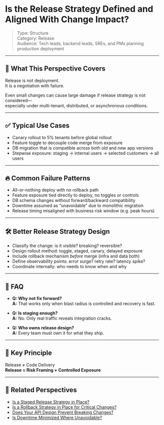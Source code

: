 # Is the Release Strategy Defined and Aligned With Change Impact?

> Type: Structure  
> Category: Release  
> Audience: Tech leads, backend leads, SREs, and PMs planning production deployment

---

## 🧠 What This Perspective Covers

Release is not deployment.  
It is a negotiation with failure.

Even small changes can cause large damage if release strategy is not considered—  
especially under multi-tenant, distributed, or asynchronous conditions.

---

## ✅ Typical Use Cases

- Canary rollout to 5% tenants before global rollout  
- Feature toggle to decouple code merge from exposure  
- DB migration that is compatible across both old and new app versions  
- Stepwise exposure: staging → internal users → selected customers → all users

---

## 🔥 Common Failure Patterns

- All-or-nothing deploy with no rollback path  
- Feature exposure tied directly to deploy, no toggles or controls  
- DB schema changes without forward/backward compatibility  
- Downtime assumed as “unavoidable” due to monolithic migration  
- Release timing misaligned with business risk window (e.g. peak hours)

---

## 🛠 Better Release Strategy Design

- Classify the change: is it visible? breaking? reversible?  
- Design rollout method: toggle, staged, canary, delayed exposure  
- Include rollback mechanism *before* merge (infra and data both)  
- Define observability points: error surge? retry rate? latency spike?  
- Coordinate internally: who needs to know when and why

---

## 📘 FAQ

- **Q: Why not fix forward?**  
  **A:** That works only when blast radius is controlled and recovery is fast.

- **Q: Is staging enough?**  
  **A:** No. Only real traffic reveals integration cracks.

- **Q: Who owns release design?**  
  **A:** Every team must own it for what they ship.

---

## 🎯 Key Principle

Release ≠ Code Delivery  
**Release = Risk Framing + Controlled Exposure**

---

## 🔗 Related Perspectives

- [Is a Staged Release Strategy in Place?](staged-release-strategy.md)
- [Is a Rollback Strategy in Place for Critical Changes?](rollback-strategy.md)
- [Does Your API Design Prevent Breaking Changes?](../api/api-compatibility-strategy.md)
- [Is Downtime Minimized Where Unavoidable?](minimize-downtime.md)
